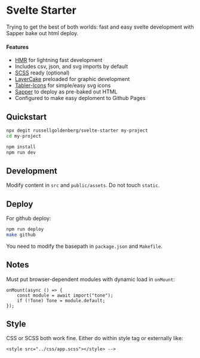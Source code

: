 # Svelte Starter

Trying to get the best of both worlds: fast and easy svelte development with Sapper bake out html deploy.

#### Features

- [HMR](https://github.com/rixo/svelte-hmr) for lightning fast development
- Includes csv, json, and svg imports by default
- [SCSS](https://sass-lang.com/) ready (optional)
- [LayerCake](https://layercake.graphics/) preloaded for graphic development
- [Tabler-Icons](https://github.com/tabler/tabler-icons) for simple/easy svg icons
- [Sapper](https://sapper.svelte.dev/) to deploy as pre-baked out HTML
- Configured to make easy deploment to Github Pages

## Quickstart

```bash
npx degit russellgoldenberg/svelte-starter my-project
cd my-project

npm install
npm run dev
```

## Development

Modify content in `src` and `public/assets`. Do not touch `static`.

## Deploy

For github deploy:

```bash
npm run deploy
make github
```

You need to modify the basepath in `package.json` and `Makefile`.

## Notes

Must put browser-dependent modules with dynamic load in `onMount`:

```
onMount(async () => {
    const module = await import("tone");
    if (!Tone) Tone = module.default;
});
```

## Style

CSS or SCSS both work fine. Either do within style tag or externally like:

`<style src="../css/app.scss"></style> -->`
